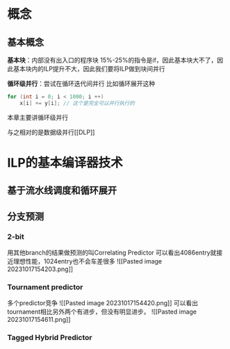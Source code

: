 # 概念
## 基本概念
**基本块**：内部没有出入口的程序块
15%-25%的指令是if，因此基本块大不了，因此基本块内的ILP提升不大，因此我们要将ILP做到块间并行

**循环级并行**：尝试在循环迭代间并行
比如循环展开这种
```cpp
for (int i = 0; i < 1000; i ++)
	x[i] += y[i]; // 这个是完全可以并行执行的
```
本章主要讲循环级并行

与之相对的是数据级并行[[DLP]]


# ILP的基本编译器技术
## 基于流水线调度和循环展开

## 分支预测
### 2-bit
用其他branch的结果做预测的叫Correlating Predictor
可以看出4086entry就接近理想性能，1024entry也不会车差很多
![[Pasted image 20231017154203.png]]

### Tournament predictor
多个predictor竞争
![[Pasted image 20231017154420.png]]
可以看出tournament相比另外两个有进步，但没有明显进步。
![[Pasted image 20231017154611.png]]
### Tagged Hybrid Predictor

